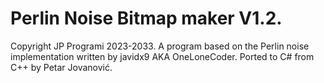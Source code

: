 # Perlin Noise Bitmap maker V1.2.
Copyright <c> JP Programi 2023-2033.
A program based on the Perlin noise implementation written by javidx9 AKA OneLoneCoder.
Ported to C# from C++ by Petar Jovanović.